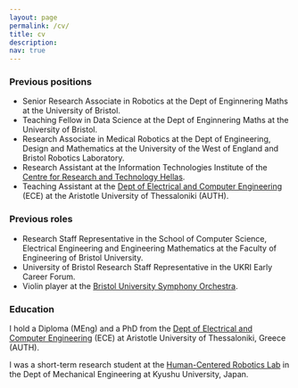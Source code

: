 ```yaml
---
layout: page
permalink: /cv/
title: cv
description:
nav: true
---
```


### Previous positions

* Senior Research Associate in Robotics at the Dept of Enginnering Maths at the University of Bristol.
* Teaching Fellow in Data Science at the Dept of Enginnering Maths at the University of Bristol.
* Research Associate in Medical Robotics at the Dept of Engineering, Design and Mathematics at the University of the West of England and Bristol Robotics Laboratory.
* Research Assistant at the Information Technologies Institute of the [Centre for Research and Technology Hellas](https://www.certh.gr/root.en.aspx).
* Teaching Assistant at the [Dept of Electrical and Computer Engineering](http://ee.auth.gr/en/) (ECE) at the Aristotle University of Thessaloniki (AUTH).

### Previous roles

* Research Staff Representative in the School of Computer Science, Electrical Engineering and Engineering Mathematics at the Faculty of Engineering of Bristol University.
* University of Bristol Research Staff Representative in the UKRI Early Career Forum.
* Violin player at the [Bristol University Symphony Orchestra](http://www.bristol.ac.uk/music/performance/calling-all-musicians/instrumental/#symphony).

### Education
I hold a Diploma (MEng) and a PhD from the [Dept of Electrical and Computer Engineering](http://ee.auth.gr/en/) (ECE) at Aristotle University of Thessaloniki, Greece (AUTH).

I was a short-term research student at the [Human-Centered Robotics Lab](https://www.hcr.mech.kyushu-u.ac.jp/english.html) in the Dept of Mechanical Engineering at Kyushu University, Japan.
